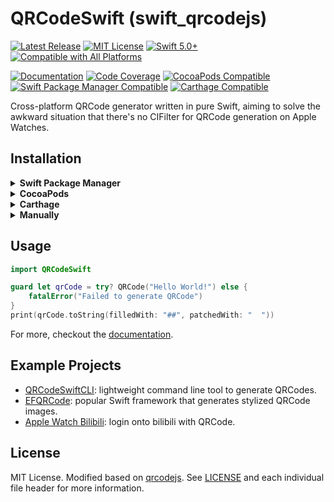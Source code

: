 # QRCodeSwift (swift_qrcodejs)

[![Latest Release](https://img.shields.io/github/v/release/ApolloZhu/swift_qrcodejs?sort=semver)](https://github.com/ApolloZhu/swift_qrcodejs/releases)
[![MIT License](https://img.shields.io/github/license/ApolloZhu/swift_qrcodejs.svg)](./LICENSE)
[![Swift 5.0+](https://img.shields.io/endpoint?url=https%3A%2F%2Fswiftpackageindex.com%2Fapi%2Fpackages%2FApolloZhu%2Fswift_qrcodejs%2Fbadge%3Ftype%3Dswift-versions)](https://swiftpackageindex.com/ApolloZhu/swift_qrcodejs)
[![Compatible with All Platforms](https://img.shields.io/endpoint?url=https%3A%2F%2Fswiftpackageindex.com%2Fapi%2Fpackages%2FApolloZhu%2Fswift_qrcodejs%2Fbadge%3Ftype%3Dplatforms)](https://swiftpackageindex.com/ApolloZhu/swift_qrcodejs)

[![Documentation](https://apollozhu.github.io/swift_qrcodejs/badge.svg)](https://apollozhu.github.io/swift_qrcodejs)
[![Code Coverage](https://codecov.io/gh/ApolloZhu/swift_qrcodejs/branch/master/graphs/badge.svg)](https://codecov.io/gh/ApolloZhu/swift_qrcodejs/branch/master)
[![CocoaPods Compatible](https://github.com/ApolloZhu/swift_qrcodejs/workflows/CocoaPods/badge.svg)](https://swiftpackageindex.com/ApolloZhu/swift_qrcodejs)
[![Swift Package Manager Compatible](https://github.com/ApolloZhu/swift_qrcodejs/workflows/Swift%20Package%20Manager/badge.svg)](https://swiftpackageindex.com/ApolloZhu/swift_qrcodejs)
[![Carthage Compatible](https://github.com/ApolloZhu/swift_qrcodejs/workflows/Carthage/badge.svg)](https://github.com/Carthage/Carthage)

Cross-platform QRCode generator written in pure Swift, aiming to solve the awkward situation that there's no CIFilter for QRCode generation on Apple Watches.

## Installation

<details>
<summary><strong>Swift Package Manager</strong></summary>

```swift
dependencies: [
    .package(url: "https://github.com/ApolloZhu/swift_qrcodejs.git", from: "2.2.0"),
]
```

... then add `QRCodeSwift` module/target from package `swift_qrcodejs` as your dependency.

</details>

<details>
<summary><strong>CocoaPods</strong></summary>

```ruby
pod 'swift_qrcodejs'
```

</details>

<details>
<summary><strong>Carthage</strong></summary>

```ruby
github "ApolloZhu/swift_qrcodejs" ~> 2.2.0
```

</details>

<details>
<summary><strong>Manually</strong></summary>

Add all the `.swift` files from the `Sources` folder into your project.

</details>

## Usage

```swift
import QRCodeSwift

guard let qrCode = try? QRCode("Hello World!") else {
    fatalError("Failed to generate QRCode")
}
print(qrCode.toString(filledWith: "##", patchedWith: "  "))
```

For more, checkout the [documentation](https://apollozhu.github.io/swift_qrcodejs).

## Example Projects

- [QRCodeSwiftCLI](./Example/main.swift): lightweight command line tool to generate QRCodes.
- [EFQRCode](https://github.com/EyreFree/EFQRCode): popular Swift framework that generates stylized QRCode images.
- [Apple Watch Bilibili](https://github.com/ApolloZhu/Apple-Watch-Bilibili): login onto bilibili with QRCode.

## License

MIT License. Modified based on [qrcodejs](https://github.com/davidshimjs/qrcodejs).
See [LICENSE](./LICENSE) and each individual file header for more information.
